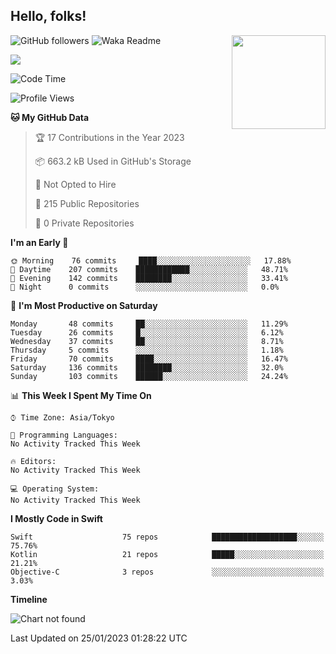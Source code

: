 ## Hello, folks! 

<p>
<img align="right" src="https://media.giphy.com/media/26ufdb3cYKwbRtYVW/giphy.gif" style="max-width:100%;" height="150px">
 
![GitHub followers](https://img.shields.io/github/followers/YamamotoDesu?label=Follow&style=social)
![Waka Readme](https://github.com/YamamotoDesu/YamamotoDesu/workflows/Waka%20Readme/badge.svg)

![](https://github-profile-summary-cards.vercel.app/api/cards/profile-details?username=YamamotoDesu&theme=vue)

<!--START_SECTION:waka-->
![Code Time](http://img.shields.io/badge/Code%20Time-207%20hrs%2025%20mins-blue)

![Profile Views](http://img.shields.io/badge/Profile%20Views-0-blue)

**🐱 My GitHub Data** 

> 🏆 17 Contributions in the Year 2023
 > 
> 📦 663.2 kB Used in GitHub's Storage 
 > 
> 🚫 Not Opted to Hire
 > 
> 📜 215 Public Repositories 
 > 
> 🔑 0 Private Repositories  
 > 
**I'm an Early 🐤** 

```text
🌞 Morning    76 commits     ████░░░░░░░░░░░░░░░░░░░░░   17.88% 
🌆 Daytime    207 commits    ████████████░░░░░░░░░░░░░   48.71% 
🌃 Evening    142 commits    ████████░░░░░░░░░░░░░░░░░   33.41% 
🌙 Night      0 commits      ░░░░░░░░░░░░░░░░░░░░░░░░░   0.0%

```
📅 **I'm Most Productive on Saturday** 

```text
Monday       48 commits     ██░░░░░░░░░░░░░░░░░░░░░░░   11.29% 
Tuesday      26 commits     █░░░░░░░░░░░░░░░░░░░░░░░░   6.12% 
Wednesday    37 commits     ██░░░░░░░░░░░░░░░░░░░░░░░   8.71% 
Thursday     5 commits      ░░░░░░░░░░░░░░░░░░░░░░░░░   1.18% 
Friday       70 commits     ████░░░░░░░░░░░░░░░░░░░░░   16.47% 
Saturday     136 commits    ████████░░░░░░░░░░░░░░░░░   32.0% 
Sunday       103 commits    ██████░░░░░░░░░░░░░░░░░░░   24.24%

```


📊 **This Week I Spent My Time On** 

```text
⌚︎ Time Zone: Asia/Tokyo

💬 Programming Languages: 
No Activity Tracked This Week

🔥 Editors: 
No Activity Tracked This Week

💻 Operating System: 
No Activity Tracked This Week

```

**I Mostly Code in Swift** 

```text
Swift                    75 repos            ███████████████████░░░░░░   75.76% 
Kotlin                   21 repos            █████░░░░░░░░░░░░░░░░░░░░   21.21% 
Objective-C              3 repos             ░░░░░░░░░░░░░░░░░░░░░░░░░   3.03%

```


**Timeline**

![Chart not found](https://raw.githubusercontent.com/YamamotoDesu/YamamotoDesu/main/charts/bar_graph.png) 


 Last Updated on 25/01/2023 01:28:22 UTC
<!--END_SECTION:waka-->


